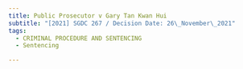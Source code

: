 ```yaml
---
title: Public Prosecutor v Gary Tan Kwan Hui
subtitle: "[2021] SGDC 267 / Decision Date: 26\_November\_2021"
tags:
  - CRIMINAL PROCEDURE AND SENTENCING
  - Sentencing

---
```

